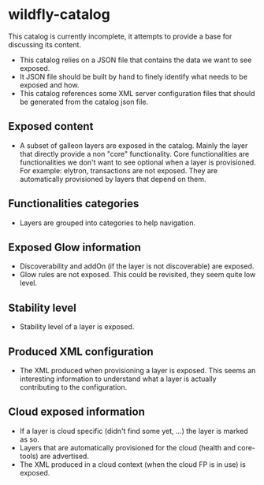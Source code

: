 # wildfly-catalog

This catalog is currently incomplete, it attempts to provide a base for discussing its content.

* This catalog relies on a JSON file that contains the data we want to see exposed.
* It JSON file should be built by hand to finely identify what needs to be exposed and how.
* This catalog references some XML server configuration files that should be generated from the catalog json file.

## Exposed content

* A subset of galleon layers are exposed in the catalog. Mainly the layer that directly provide a non "core" functionality. 
Core functionalities are functionalities we don't want to see optional when a layer is provisioned. For example: elytron, transactions are not exposed. 
They are automatically provisioned by layers that depend on them. 

## Functionalities categories

* Layers are grouped into categories to help navigation.

## Exposed Glow information

* Discoverability and addOn (if the layer is not discoverable) are exposed.
* Glow rules are not exposed. This could be revisited, they seem quite low level.

## Stability level

* Stability level of a layer is exposed.

## Produced XML configuration

* The XML produced when provisioning a layer is exposed. This seems an interesting information to understand what a layer is actually contributing to the configuration.

## Cloud exposed information

* If a layer is cloud specific (didn't find some yet, ...) the layer is marked as so.
* Layers that are automatically provisioned for the cloud (health and core-tools) are advertised.
* The XML produced in a cloud context (when the cloud FP is in use) is exposed.


